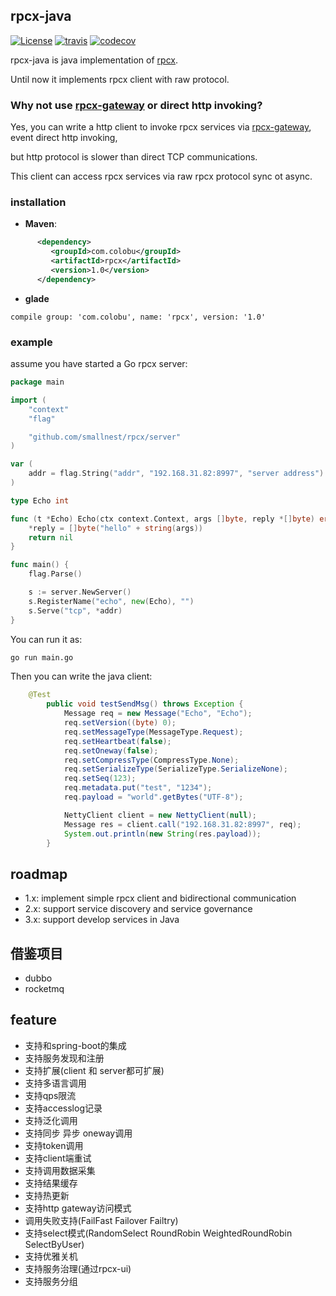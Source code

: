 ## rpcx-java

[![License](https://img.shields.io/:license-apache%202-blue.svg)](https://opensource.org/licenses/Apache-2.0)  [![travis](https://travis-ci.org/smallnest/rpcx-java.svg?branch=master)](https://travis-ci.org/smallnest/rpcx-java) [![codecov](https://codecov.io/gh/smallnest/rpcx-java/branch/master/graph/badge.svg)](https://codecov.io/gh/smallnest/rpcx-java)


rpcx-java is java implementation of [rpcx](https://github.com/smallnest/rpcx).

Until now it implements rpcx client with raw protocol.


### Why not use [rpcx-gateway](https://github.com/rpcx-ecosystem/rpcx-gateway) or direct http invoking?

Yes, you can write a http client to invoke rpcx services via [rpcx-gateway](https://github.com/rpcx-ecosystem/rpcx-gateway), event direct http invoking,

but http protocol is slower than direct TCP communications.

This client can access rpcx services via raw rpcx protocol sync ot async.

### installation

- **Maven**:
```xml
      <dependency>
         <groupId>com.colobu</groupId>
         <artifactId>rpcx</artifactId>
         <version>1.0</version>
      </dependency>
```

- **glade**
```
compile group: 'com.colobu', name: 'rpcx', version: '1.0'
```

### example
assume you have started a Go rpcx server:
```go
package main

import (
	"context"
	"flag"

	"github.com/smallnest/rpcx/server"
)

var (
	addr = flag.String("addr", "192.168.31.82:8997", "server address")
)

type Echo int

func (t *Echo) Echo(ctx context.Context, args []byte, reply *[]byte) error {
	*reply = []byte("hello" + string(args))
	return nil
}

func main() {
	flag.Parse()

	s := server.NewServer()
	s.RegisterName("echo", new(Echo), "")
	s.Serve("tcp", *addr)
}

```

You can run it as:
```sh
go run main.go
```

Then you can write the java client:

```java
    @Test
        public void testSendMsg() throws Exception {
            Message req = new Message("Echo", "Echo");
            req.setVersion((byte) 0);
            req.setMessageType(MessageType.Request);
            req.setHeartbeat(false);
            req.setOneway(false);
            req.setCompressType(CompressType.None);
            req.setSerializeType(SerializeType.SerializeNone);
            req.setSeq(123);
            req.metadata.put("test", "1234");
            req.payload = "world".getBytes("UTF-8");

            NettyClient client = new NettyClient(null);
            Message res = client.call("192.168.31.82:8997", req);
            System.out.println(new String(res.payload));
        }
```


## roadmap

- 1.x: implement simple rpcx client and bidirectional communication
- 2.x: support service discovery and service governance
- 3.x: support develop services in Java


## 借鉴项目
- dubbo
- rocketmq

## feature
- 支持和spring-boot的集成
- 支持服务发现和注册
- 支持扩展(client 和 server都可扩展)
- 支持多语言调用
- 支持qps限流
- 支持accesslog记录
- 支持泛化调用
- 支持同步 异步 oneway调用
- 支持token调用
- 支持client端重试
- 支持调用数据采集
- 支持结果缓存
- 支持热更新
- 支持http gateway访问模式
- 调用失败支持(FailFast Failover Failtry)
- 支持select模式(RandomSelect RoundRobin WeightedRoundRobin SelectByUser)
- 支持优雅关机
- 支持服务治理(通过rpcx-ui)
- 支持服务分组
